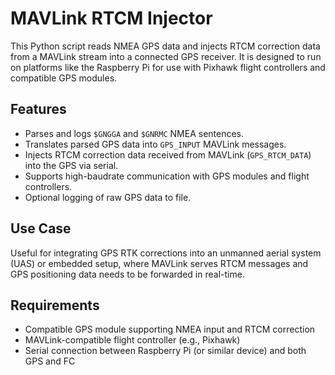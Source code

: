 # MAVLink RTCM Injector

This Python script reads NMEA GPS data and injects RTCM correction data from a MAVLink stream into a connected GPS receiver. It is designed to run on platforms like the Raspberry Pi for use with Pixhawk flight controllers and compatible GPS modules.

## Features

- Parses and logs `$GNGGA` and `$GNRMC` NMEA sentences.
- Translates parsed GPS data into `GPS_INPUT` MAVLink messages.
- Injects RTCM correction data received from MAVLink (`GPS_RTCM_DATA`) into the GPS via serial.
- Supports high-baudrate communication with GPS modules and flight controllers.
- Optional logging of raw GPS data to file.

## Use Case

Useful for integrating GPS RTK corrections into an unmanned aerial system (UAS) or embedded setup, where MAVLink serves RTCM messages and GPS positioning data needs to be forwarded in real-time.

## Requirements

- Compatible GPS module supporting NMEA input and RTCM correction
- MAVLink-compatible flight controller (e.g., Pixhawk)
- Serial connection between Raspberry Pi (or similar device) and both GPS and FC

